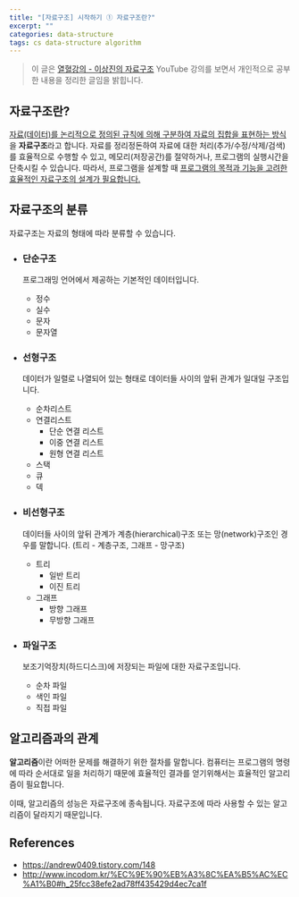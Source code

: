 ```yaml
---
title: "[자료구조] 시작하기 ① 자료구조란?"
excerpt: ""
categories: data-structure
tags: cs data-structure algorithm
---
```

> 이 글은 [열혈강의 - 이상진의 자료구조](https://www.youtube.com/playlist?list=PL7mmuO705dG12pP82RPUR3wdD5dbYu9gZ) YouTube 강의를 보면서 개인적으로 공부한 내용을 정리한 글임을 밝힙니다.

## 자료구조란?
<u>자료(데이터)를 논리적으로 정의된 규칙에 의해 구분하여 자료의 집합을 표현하는 방식</u>을 **자료구조**라고 합니다. 자료를 정리정돈하여 자료에 대한 처리(추가/수정/삭제/검색)를 효율적으로 수행할 수 있고, 메모리(저장공간)를 절약하거나, 프로그램의 실행시간을 단축시킬 수 있습니다. 따라서, 프로그램을 설계할 때 <u>프로그램의 목적과 기능을 고려한 효율적인 자료구조의 설계가 필요합니다.</u>

## 자료구조의 분류
자료구조는 자료의 형태에 따라 분류할 수 있습니다. 

- ### 단순구조
    프로그래밍 언어에서 제공하는 기본적인 데이터입니다.
    - 정수
    - 실수
    - 문자
    - 문자열

- ### 선형구조
    데이터가 일렬로 나열되어 있는 형태로 데이터들 사이의 앞뒤 관계가 일대일 구조입니다.
    - 순차리스트
    - 연결리스트
        - 단순 연결 리스트
        - 이중 연결 리스트
        - 원형 연결 리스트
    - 스택
    - 큐
    - 덱

- ### 비선형구조
    데이터들 사이의 앞뒤 관계가 계층(hierarchical)구조 또는 망(network)구조인 경우를 말합니다. (트리 - 계층구조, 그래프 - 망구조)
    - 트리
        - 일반 트리
        - 이진 트리
    - 그래프
        - 방향 그래프
        - 무방향 그래프

- ### 파일구조
    보조기억장치(하드디스크)에 저장되는 파일에 대한 자료구조입니다.
    - 순차 파일
    - 색인 파일
    - 직접 파일

## 알고리즘과의 관계
**알고리즘**이란 어떠한 문제를 해결하기 위한 절차를 말합니다. 컴퓨터는 프로그램의 명령에 따라 순서대로 일을 처리하기 때문에 효율적인 결과를 얻기위해서는 효율적인 알고리즘이 필요합니다.

이때, 알고리즘의 성능은 자료구조에 종속됩니다. 자료구조에 따라 사용할 수 있는 알고리즘이 달라지기 때문입니다.

## References
- <https://andrew0409.tistory.com/148>
- <http://www.incodom.kr/%EC%9E%90%EB%A3%8C%EA%B5%AC%EC%A1%B0#h_25fcc38efe2ad78ff435429d4ec7ca1f>

